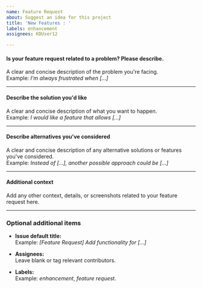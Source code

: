 ```yaml
---
name: Feature Request
about: Suggest an idea for this project
title: 'New Features : '
labels: enhancement
assignees: KDUser12

---
```


#### Is your feature request related to a problem? Please describe.
A clear and concise description of the problem you're facing.  
Example: *I'm always frustrated when [...]*

---

#### Describe the solution you'd like
A clear and concise description of what you want to happen.  
Example: *I would like a feature that allows [...]*

---

#### Describe alternatives you've considered
A clear and concise description of any alternative solutions or features you've considered.  
Example: *Instead of [...], another possible approach could be [...]*

---

#### Additional context
Add any other context, details, or screenshots related to your feature request here.  

---

### Optional additional items

- **Issue default title:**  
  Example: *[Feature Request] Add functionality for [...]*  

- **Assignees:**  
  Leave blank or tag relevant contributors.  

- **Labels:**  
  Example: *enhancement*, *feature request*.
